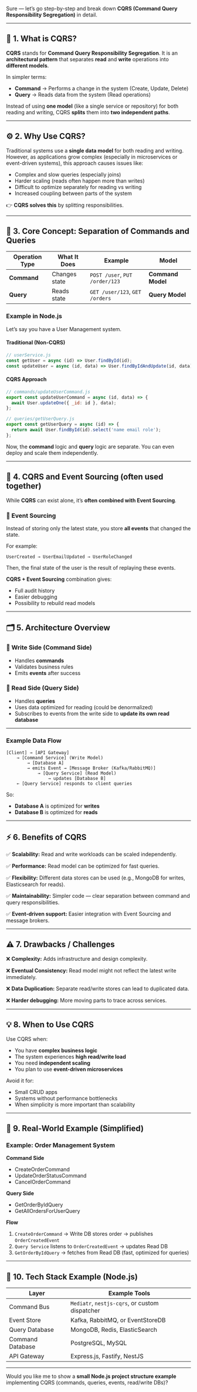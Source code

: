 Sure — let’s go step-by-step and break down **CQRS (Command Query Responsibility Segregation)** in detail.

---

## 🧠 1. What is CQRS?

**CQRS** stands for **Command Query Responsibility Segregation**.
It is an **architectural pattern** that separates **read** and **write** operations into **different models**.

In simpler terms:

* **Command** → Performs a change in the system (Create, Update, Delete)
* **Query** → Reads data from the system (Read operations)

Instead of using **one model** (like a single service or repository) for both reading and writing, CQRS **splits** them into **two independent paths**.

---

## ⚙️ 2. Why Use CQRS?

Traditional systems use a **single data model** for both reading and writing.
However, as applications grow complex (especially in microservices or event-driven systems), this approach causes issues like:

* Complex and slow queries (especially joins)
* Harder scaling (reads often happen more than writes)
* Difficult to optimize separately for reading vs writing
* Increased coupling between parts of the system

👉 **CQRS solves this** by splitting responsibilities.

---

## 🔀 3. Core Concept: Separation of Commands and Queries

| Operation Type | What It Does  | Example                        | Model             |
| -------------- | ------------- | ------------------------------ | ----------------- |
| **Command**    | Changes state | `POST /user`, `PUT /order/123` | **Command Model** |
| **Query**      | Reads state   | `GET /user/123`, `GET /orders` | **Query Model**   |

### Example in Node.js

Let’s say you have a User Management system.

#### Traditional (Non-CQRS)

```js
// userService.js
const getUser = async (id) => User.findById(id);
const updateUser = async (id, data) => User.findByIdAndUpdate(id, data);
```

#### CQRS Approach

```js
// commands/updateUserCommand.js
export const updateUserCommand = async (id, data) => {
  await User.updateOne({ _id: id }, data);
};

// queries/getUserQuery.js
export const getUserQuery = async (id) => {
  return await User.findById(id).select('name email role');
};
```

Now, the **command** logic and **query** logic are separate.
You can even deploy and scale them independently.

---

## 🧩 4. CQRS and Event Sourcing (often used together)

While **CQRS** can exist alone, it’s **often combined with Event Sourcing**.

### 🔸 Event Sourcing

Instead of storing only the latest state, you store **all events** that changed the state.

For example:

```
UserCreated → UserEmailUpdated → UserRoleChanged
```

Then, the final state of the user is the result of replaying these events.

**CQRS + Event Sourcing** combination gives:

* Full audit history
* Easier debugging
* Possibility to rebuild read models

---

## 🗂️ 5. Architecture Overview

### 🔹 Write Side (Command Side)

* Handles **commands**
* Validates business rules
* Emits **events** after success

### 🔹 Read Side (Query Side)

* Handles **queries**
* Uses data optimized for reading (could be denormalized)
* Subscribes to events from the write side to **update its own read database**

---

### Example Data Flow

```
[Client] → [API Gateway]
    → [Command Service] (Write Model)
        → [Database A]
        → emits Event → [Message Broker (Kafka/RabbitMQ)]
            → [Query Service] (Read Model)
                → updates [Database B]
    ← [Query Service] responds to client queries
```

So:

* **Database A** is optimized for **writes**
* **Database B** is optimized for **reads**

---

## ⚡ 6. Benefits of CQRS

✅ **Scalability:**
Read and write workloads can be scaled independently.

✅ **Performance:**
Read model can be optimized for fast queries.

✅ **Flexibility:**
Different data stores can be used (e.g., MongoDB for writes, Elasticsearch for reads).

✅ **Maintainability:**
Simpler code — clear separation between command and query responsibilities.

✅ **Event-driven support:**
Easier integration with Event Sourcing and message brokers.

---

## ⚠️ 7. Drawbacks / Challenges

❌ **Complexity:**
Adds infrastructure and design complexity.

❌ **Eventual Consistency:**
Read model might not reflect the latest write immediately.

❌ **Data Duplication:**
Separate read/write stores can lead to duplicated data.

❌ **Harder debugging:**
More moving parts to trace across services.

---

## 💡 8. When to Use CQRS

Use CQRS when:

* You have **complex business logic**
* The system experiences **high read/write load**
* You need **independent scaling**
* You plan to use **event-driven microservices**

Avoid it for:

* Small CRUD apps
* Systems without performance bottlenecks
* When simplicity is more important than scalability

---

## 🧭 9. Real-World Example (Simplified)

### Example: Order Management System

**Command Side**

* CreateOrderCommand
* UpdateOrderStatusCommand
* CancelOrderCommand

**Query Side**

* GetOrderByIdQuery
* GetAllOrdersForUserQuery

**Flow**

1. `CreateOrderCommand` → Write DB stores order → publishes `OrderCreatedEvent`
2. `Query Service` listens to `OrderCreatedEvent` → updates Read DB
3. `GetOrderByIdQuery` → fetches from Read DB (fast, optimized for queries)

---

## 🧱 10. Tech Stack Example (Node.js)

| Layer            | Example Tools                                  |
| ---------------- | ---------------------------------------------- |
| Command Bus      | `Mediatr`, `nestjs-cqrs`, or custom dispatcher |
| Event Store      | Kafka, RabbitMQ, or EventStoreDB               |
| Query Database   | MongoDB, Redis, ElasticSearch                  |
| Command Database | PostgreSQL, MySQL                              |
| API Gateway      | Express.js, Fastify, NestJS                    |

---

Would you like me to show a **small Node.js project structure example** implementing CQRS (commands, queries, events, read/write DBs)?
